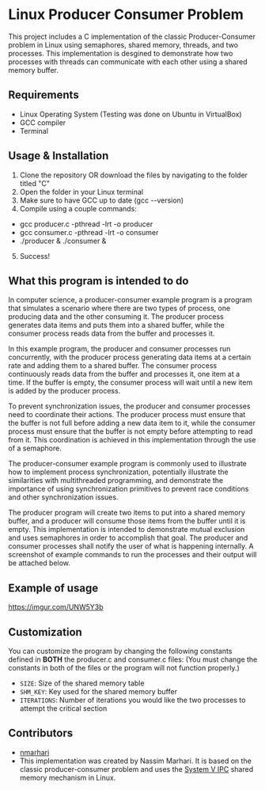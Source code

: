 # Linux Producer Consumer Problem

This project includes a C implementation of the classic Producer-Consumer problem in Linux using semaphores, shared memory, threads, and two processes. This implementation is desgined to demonstrate how two processes with threads can communicate with each other using a shared memory buffer.

## Requirements

- Linux Operating System (Testing was done on Ubuntu in VirtualBox)
- GCC compiler
- Terminal

## Usage & Installation

1. Clone the repository OR download the files by navigating to the folder titled "C"
2. Open the folder in your Linux terminal
3. Make sure to have GCC up to date (gcc --version)
4. Compile using a couple commands:
  - gcc producer.c -pthread -lrt -o producer
  - gcc consumer.c -pthread -lrt -o consumer
  - ./producer & ./consumer &
5. Success!

## What this program is intended to do
In computer science, a producer-consumer example program is a program that simulates a scenario where there are two types of process, one producing data and the other consuming it. The producer process generates data items and puts them into a shared buffer, while the consumer process reads data from the buffer and processes it.

In this example program, the producer and consumer processes run concurrently, with the producer process generating data items at a certain rate and adding them to a shared buffer. The consumer process continuously reads data from the buffer and processes it, one item at a time. If the buffer is empty, the consumer process will wait until a new item is added by the producer process.

To prevent synchronization issues, the producer and consumer processes need to coordinate their actions. The producer process must ensure that the buffer is not full before adding a new data item to it, while the consumer process must ensure that the buffer is not empty before attempting to read from it. This coordination is achieved in this implementation through the use of a semaphore.

The producer-consumer example program is commonly used to illustrate how to implement process synchronization, potentially illustrate the similarities with multithreaded programming, and demonstrate the importance of using synchronization primitives to prevent race conditions and other synchronization issues.

The producer program will create two items to put into a shared memory buffer, and a producer will consume those items from the buffer until it is empty. This implementation is intended to demonstrate mutual exclusion and uses semaphores in order to accomplish that goal. The producer and consumer processes shall notify the user of what is happening internally. A screenshot of example commands to run the processes and their output will be attached below.

## Example of usage
https://imgur.com/UNW5Y3b

## Customization

You can customize the program by changing the following constants defined in **BOTH** the producer.c and consumer.c files:
(You must change the constants in both of the files or the program will not function properly.)
- `SIZE`: Size of the shared memory table
- `SHM_KEY`: Key used for the shared memory buffer
- `ITERATIONS`: Number of iterations you would like the two processes to attempt the critical section

## Contributors

- [nmarhari](https://github.com/nmarhari)
- This implementation was created by Nassim Marhari. It is based on the classic producer-consumer problem and uses the [System V IPC](https://man7.org/linux/man-pages/man3/shm_open.3.html) shared memory mechanism in Linux.

